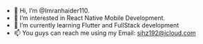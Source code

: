 - 👋 Hi, I’m @Imranhaider110.
- 👀 I’m interested in React Native Mobile Development.
- 🌱 I’m currently learning Flutter and FullStack development
- 📫 You guys can reach me using my Email: sihz192@icloud.com
